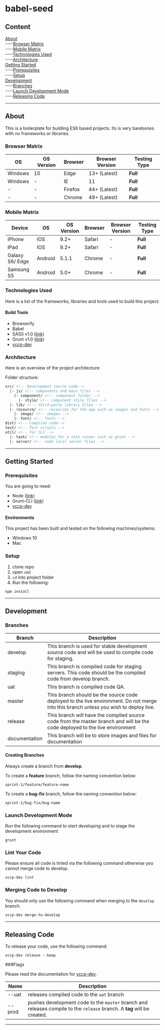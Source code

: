 # babel-seed
  

## Content  
[About](#About)  
----[Browser Matrix](#BrowserMatrix)  
----[Mobile Matrix](#MobileMatrix)  
----[Technologies Used](#TechnologiesUsed)  
----[Architecture](#Architecture)  
[Getting Started](#GettingStarted)  
----[Prerequisites](#Prerequisites)  
----[Setup](#Setup)  
[Development](#Development)    
----[Branches](#Branches)   
----[Launch Development Mode](#LaunchDevelopmentMode)    
----[Releasing Code](#ReleasingCode)   

----------

## <a name="About"></a>About

This is a boilerplate for building ES6 based projects. Its is very barebones with no frameworks or libraries.


### <a name="BrowserMatrix"></a>Browser Matrix

| **OS**  | **OS Version**  |**Browser**| **Browser Version** | **Testing Type** |  
|---      |---              |---        |---                  |---               |  
|Windows  | 10              |  Edge     | 13+ (Latest)        | **Full**             |
|Windows  | -               |  IE       | 11                  | **Full**             |
| -       | -               | Firefox   | 44+ (Latest)        | **Full**             |  
| -       | -               | Chrome | 48+ (Latest)        | **Full**             |

### <a name="MobileMatrix"></a>Mobile Matrix

| **Device**  | **OS**  | **OS Version**  |**Browser**| **Browser Version** | **Testing Type** |  
|---   |---   |---              |---        |---                  |---               |  
|IPhone       | IOS     |  9.2+           | Safari    | -|**Full** |
|IPad| IOS     |  9.2+           | Safari    | -|**Full** |
|Galaxy S6/ Edge| Android |  5.1.1           | Chrome | -|**Full** |
|Samsung S5| Android |  5.0+           | Chrome | -|**Full** | 


### <a name="TechnologiesUsed"></a>Technologies Used  
Here is a list of the frameworks, libraries and tools used to build this project:  

  
#### Build Tools  

* Browserify
* Babel
* SASS v1.0 ([link](example))
* Grunt v1.0 ([link](example))
* [vccp-dev](https://github.com/vccp/vccp-dev)

### <a name="Architecture"></a>Architecture  
Here is an overview of the project architecture:  
 
Folder structure: 
 
```html
src/ <!-- Development source code-->
  |- js/ <!-- components and main files -->
    |- component/ <!-- component folder -->
      |- style/ <!-- component style files -->
  |- lib/ <!-- third-party library files -->
  |- resource/ <!-- resources for the app such as images and fonts -->
    |- image/ <!-- images -->
    |- font/ <!-- fonts -->
dist/ <!-- Compiled code-->
test/ <!-- Test scripts -->
util/ <!-- for CLI -->
  |- task/ <!-- modules for a task runner such as grunt -->
  |- server/ <!-- node local server files -->
```

----------  

## <a name="GettingStarted"></a>Getting Started  

### <a name="Prerequisites"></a>Prerequisites  
 You are going to need: 
  
 * Node  ([link](example))
 * Grunt-CLI   ([link](example))  
 * [vccp-dev](https://github.com/vccp/vccp-dev)

#### Environments  
This project has been built and tested on the following machines/systems: 

* Windows 10  
* Mac    

### <a name="Setup"></a>Setup
1. clone repo  
2. open `cmd`  
3. `cd` into project folder  
4.  Run the following:  
 
 ```shell
 npm install  
 ```

----------

## <a name="Development"></a>Development

### <a name="Branches"></a>Branches  
| **Branch**  | **Description**  |
|---      |---              |
|develop| This branch is used for stable development source code and will be used to compile code for staging.|
|staging| This branch is compiled code for staging servers. This code should be the compiled code from develop branch.|
|uat|This branch is compiled code QA.|
|master| This branch should be the source code deployed to the live environment. Do not merge into this branch unless you wish to deploy live.|
|release| This branch will have the compiled source code from the master branch and will be the code deployed to the live environment|  
|documentation| This branch will be to store images and files for documentation|

#### Creating Branches  

Always create a branch from **develop**.

To create a **feature** branch, follow the naming convention below:
```
sprint-1/feature/feature-name
```  

To create a **bug-fix** branch, follow the naming convention below:
```
sprint-1/bug-fix/bug-name
```

### <a name="LaunchDevelopmentMode"></a>Launch Development Mode

Run the following command to start developing and to stage the development environment

```shell
grunt
```

### Lint Your Code  

Please ensure all code is linted via the following command otherwise you cannot merge code to develop.  
```
vccp-dev lint
```

### Merging Code to Develop  

You should only use the following command when merging to the `develop` branch.  

```
vccp-dev merge-to-develop
```

----------

## <a name="ReleasingCode"></a>Releasing Code
To release your code, use the following command:

```
vccp-dev release --keep
```

###Flags  

Please read the documentation for [vccp-dev](https://github.com/vccp/vccp-dev).  

| **Name**  | **Description**  |  
|---   |---   |  
|--uat| releases compiled code to the `uat` branch|  
|--prod| pushes development code to the `master` branch and releases compile to the `release` branch. A **tag** will be created. |  
  
----------


